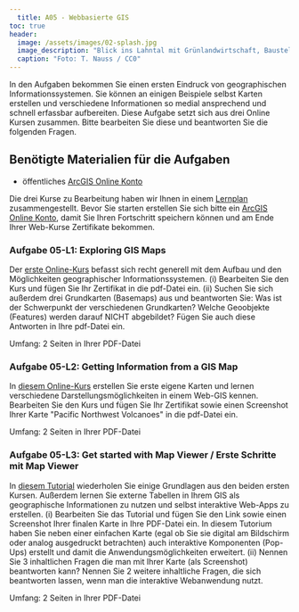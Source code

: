 ```yaml
---
  title: A05 - Webbasierte GIS
toc: true
header:
  image: /assets/images/02-splash.jpg
  image_description: "Blick ins Lahntal mit Grünlandwirtschaft, Baustelle für Stromtrassen und Regenbogen."
  caption: "Foto: T. Nauss / CC0"
---
```



<!---
Zum Vorschlag von Thomas die alten Klett-GIS und Dierke GIS Aufgaben aus "Digitale Geographie" zu nehmen:  
* Links zu alten Aufgaben: https://moc.online.uni-marburg.de/doku.php?id=courses:l3:gi:worksheets:lg-ws-02-02
und
https://moc.online.uni-marburg.de/doku.php?id=courses:l3:gi:worksheets:lg-ws-02-03

* Klett scheint nur noch mit Codes aus Schulbüchern zugönglich zu sein. https://www2.klett.de/sixcms/list.php?page=lehrwerk_extra&titelfamilie=Klett-GIS&extra=Klett-GIS%20Projekte
* Diercke funktioniert (wobei bei manchen Beispielen falsche Aufgaben dabei stehen) https://diercke.westermann.de/diercke-webgis
* Leider ist mit dem Diercke tool auch nicht wirklich eine analyse möglich, sondern man kann layer an und ausschalten und die Attribute tabelle anschauen, ein bisschen Filtern. Das ist in den ESRI online Tools auch drin. 


L1: Karte der von Manhattan in Google Earth zeichnen, Vergleich mit Klett-Karte - Gebäudestruktur vs. Gebäudefunktion

L2: Gebäudestruktur vs. Gebäudefunktion

L3: Abfragen im Landschaftsinformationssystem: https://geodaten.naturschutz.rlp.de/kartendienste_naturschutz/#
Welche Naturdenkmalgebiete liegen im Umfeld von 5000 m um das Naturdenkmal "Waldbestand Briedeler Schweiz"

 --->

In den Aufgaben bekommen Sie einen ersten Eindruck von geographischen Informationssystemen. Sie können an einigen Beispiele selbst Karten erstellen und verschiedene Informationen so medial ansprechend und schnell erfassbar aufbereiten. Diese Aufgabe setzt sich aus drei Online Kursen zusammen. Bitte bearbeiten Sie diese und beantworten Sie die folgenden Fragen.

## Benötigte Materialien für die Aufgaben
* öffentliches [ArcGIS Online Konto](https://www.arcgis.com/sharing/rest/oauth2/signup?client_id=arcgisonline&redirect_uri=http://www.arcgis.com&response_type=token)


Die drei Kurse zu Bearbeitung haben wir Ihnen in einem [Lernplan](www.esri.com/training/catalog/5ede48bad97309521b69296a/) zusammengestellt. Bevor Sie starten erstellen Sie sich bitte ein [ArcGIS Online Konto](https://www.arcgis.com/sharing/rest/oauth2/signup?client_id=arcgisonline&redirect_uri=http://www.arcgis.com&response_type=token), damit Sie Ihren Fortschritt speichern können und am Ende Ihrer Web-Kurse Zertifikate bekommen.


### Aufgabe 05-L1: Exploring GIS Maps

Der [erste Online-Kurs](https://www.esri.com/training/catalog/57630432851d31e02a43ee86/exploring-gis-maps/) befasst sich recht generell mit dem Aufbau und den Möglichkeiten geographischer Informationssystemen. (i) Bearbeiten Sie den Kurs und fügen Sie Ihr Zertifikat in die pdf-Datei ein. (ii) Suchen Sie sich außerdem drei Grundkarten (Basemaps) aus und beantworten Sie: Was ist der Schwerpunkt der verschiedenen Grundkarten? Welche Geoobjekte (Features) werden darauf NICHT abgebildet? Fügen Sie auch diese Antworten in Ihre pdf-Datei ein.

Umfang: 2 Seiten in Ihrer PDF-Datei


### Aufgabe 05-L2: Getting Information from a GIS Map

In [diesem Online-Kurs](https://www.esri.com/training/catalog/57630432851d31e02a43ee8c/getting-information-from-a-gis-map/) erstellen Sie erste eigene Karten und lernen verschiedene Darstellungsmöglichkeiten in einem Web-GIS kennen. Bearbeiten Sie den Kurs und fügen Sie Ihr Zertifikat sowie einen Screenshot Ihrer Karte "Pacific Northwest Volcanoes" in die pdf-Datei ein.

Umfang: 2 Seiten in Ihrer PDF-Datei

### Aufgabe 05-L3: Get started with Map Viewer / Erste Schritte mit Map Viewer

In [diesem Tutorial](https://www.esri.com/training/catalog/57660c48bb54adb30c94540a/get-started-with-map-viewer/) wiederholen Sie einige Grundlagen aus den beiden ersten Kursen. Außerdem lernen Sie externe Tabellen in Ihrem GIS als geographische Informationen zu nutzen und selbst interaktive Web-Apps zu erstellen. (i) Bearbeiten Sie das Tutorial und fügen Sie den Link sowie einen Screenshot Ihrer finalen Karte in Ihre PDF-Datei ein. In diesem Tutorium haben Sie neben einer einfachen Karte (egal ob Sie sie digital am Bildschirm oder analog ausgedruckt betrachten) auch interaktive Komponenten (Pop-Ups) erstellt und damit die Anwendungsmöglichkeiten erweitert. (ii) Nennen Sie 3 inhaltlichen Fragen die man mit Ihrer Karte (als Screenshot) beantworten kann? Nennen Sie 2 weitere inhaltliche Fragen, die sich beantworten lassen, wenn man die interaktive Webanwendung nutzt.

Umfang: 2 Seiten in Ihrer PDF-Datei
